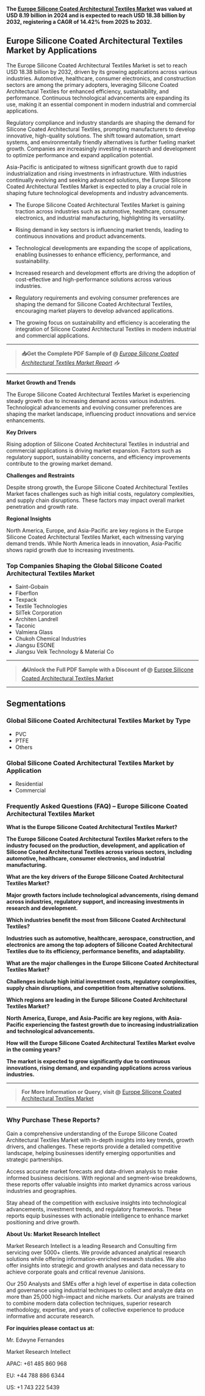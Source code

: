 <p><strong>The <a href="https://www.marketresearchintellect.com/download-sample/?rid=937498&amp;utm_source=Pulse-April-Europe&amp;utm_medium=852">Europe Silicone Coated Architectural Textiles Market</a> was valued at USD 8.19 billion in 2024 and is expected to reach USD 18.38 billion by 2032, registering a CAGR of 14.42% from 2025 to 2032.</strong></p><h2>Europe Silicone Coated Architectural Textiles Market by Applications&nbsp;</h2><p><p>The Europe Silicone Coated Architectural Textiles Market is set to reach USD 18.38 billion by 2032, driven by its growing applications across various industries. Automotive, healthcare, consumer electronics, and construction sectors are among the primary adopters, leveraging Silicone Coated Architectural Textiles for enhanced efficiency, sustainability, and performance. Continuous technological advancements are expanding its use, making it an essential component in modern industrial and commercial applications.</p><p>Regulatory compliance and industry standards are shaping the demand for Silicone Coated Architectural Textiles, prompting manufacturers to develop innovative, high-quality solutions. The shift toward automation, smart systems, and environmentally friendly alternatives is further fueling market growth. Companies are increasingly investing in research and development to optimize performance and expand application potential.</p><p>Asia-Pacific is anticipated to witness significant growth due to rapid industrialization and rising investments in infrastructure. With industries continually evolving and seeking advanced solutions, the Europe Silicone Coated Architectural Textiles Market is expected to play a crucial role in shaping future technological developments and industry advancements.</p></p><ul><li><p>The Europe Silicone Coated Architectural Textiles Market is gaining traction across industries such as automotive, healthcare, consumer electronics, and industrial manufacturing, highlighting its versatility.</p></li><li><p>Rising demand in key sectors is influencing market trends, leading to continuous innovations and product advancements.</p></li><li><p>Technological developments are expanding the scope of applications, enabling businesses to enhance efficiency, performance, and sustainability.</p></li><li><p>Increased research and development efforts are driving the adoption of cost-effective and high-performance solutions across various industries.</p></li><li><p>Regulatory requirements and evolving consumer preferences are shaping the demand for Silicone Coated Architectural Textiles, encouraging market players to develop advanced applications.</p></li><li><p>The growing focus on sustainability and efficiency is accelerating the integration of Silicone Coated Architectural Textiles in modern industrial and commercial applications.</p></li></ul><hr /><blockquote><p><strong><span class="font-[700]">📥Get the Complete PDF Sample of @ </span></strong><em><span class="font-[700]"><a href="https://www.marketresearchintellect.com/download-sample/?rid=937498&amp;utm_source=Pulse-April-Europe&amp;utm_medium=852" target="_blank" data-tracking-control-name="article-ssr-frontend-pulse_little-text-block" data-tracking-will-navigate="" data-test-link="">Europe Silicone Coated Architectural Textiles Market Report</a>&nbsp;📥</span></em></p></blockquote><hr /><p class="" data-start="77" data-end="360"><strong data-start="77" data-end="105">Market Growth and Trends</strong></p><p class="" data-start="77" data-end="360">The Europe Silicone Coated Architectural Textiles Market is experiencing steady growth due to increasing demand across various industries. Technological advancements and evolving consumer preferences are shaping the market landscape, influencing product innovations and service enhancements.</p><p class="" data-start="362" data-end="606"><strong data-start="362" data-end="377">Key Drivers</strong></p><p class="" data-start="362" data-end="606">Rising adoption of Silicone Coated Architectural Textiles in industrial and commercial applications is driving market expansion. Factors such as regulatory support, sustainability concerns, and efficiency improvements contribute to the growing market demand.</p><p class="" data-start="608" data-end="849"><strong data-start="608" data-end="637">Challenges and Restraints</strong></p><p class="" data-start="608" data-end="849">Despite strong growth, the Europe Silicone Coated Architectural Textiles Market faces challenges such as high initial costs, regulatory complexities, and supply chain disruptions. These factors may impact overall market penetration and growth rate.</p><p class="" data-start="851" data-end="1095"><strong data-start="851" data-end="872">Regional Insights</strong></p><p class="" data-start="851" data-end="1095">North America, Europe, and Asia-Pacific are key regions in the Europe Silicone Coated Architectural Textiles Market, each witnessing varying demand trends. While North America leads in innovation, Asia-Pacific shows rapid growth due to increasing investments.</p><p><h3>Top Companies Shaping the Global Silicone Coated Architectural Textiles Market </h3><ul><li>Saint-Gobain</li><li>Fiberflon</li><li>Texpack</li><li>Textile Technologies</li><li>SilTek Corporation</li><li>Architen Landrell</li><li>Taconic</li><li>Valmiera Glass</li><li>Chukoh Chemical Industries</li><li>Jiangsu ESONE</li><li>Jiangsu Veik Technology & Material Co</li></ul></p><hr /><blockquote><p><strong>📥Unlock the Full PDF Sample with a Discount of @</strong> <a href="https://www.marketresearchintellect.com/ask-for-discount/?rid=937498&amp;utm_source=Pulse-April-Europe&amp;utm_medium=852">Europe Silicone Coated Architectural Textiles Market</a></p></blockquote><hr /><p><h2>Segmentations</h2><h3>Global Silicone Coated Architectural Textiles Market by Type</h3><ul><li>PVC</li><li>PTFE</li><li>Others</li></ul><h3>Global Silicone Coated Architectural Textiles Market by Application</h3><ul><li>Residential</li><li>Commercial</li></ul></p><h3><strong>Frequently Asked Questions (FAQ) &ndash; Europe Silicone Coated Architectural Textiles Market</strong></h3><p><strong>What is the Europe Silicone Coated Architectural Textiles Market?</strong></p><p><strong>The Europe Silicone Coated Architectural Textiles Market refers to the industry focused on the production, development, and application of Silicone Coated Architectural Textiles across various sectors, including automotive, healthcare, consumer electronics, and industrial manufacturing.</strong></p><p><strong>What are the key drivers of the Europe Silicone Coated Architectural Textiles Market?</strong></p><p><strong>Major growth factors include technological advancements, rising demand across industries, regulatory support, and increasing investments in research and development.</strong></p><p><strong>Which industries benefit the most from Silicone Coated Architectural Textiles?</strong></p><p><strong>Industries such as automotive, healthcare, aerospace, construction, and electronics are among the top adopters of Silicone Coated Architectural Textiles due to its efficiency, performance benefits, and adaptability.</strong></p><p><strong>What are the major challenges in the Europe Silicone Coated Architectural Textiles Market?</strong></p><p><strong>Challenges include high initial investment costs, regulatory complexities, supply chain disruptions, and competition from alternative solutions.</strong></p><p><strong>Which regions are leading in the Europe Silicone Coated Architectural Textiles Market?</strong></p><p><strong>North America, Europe, and Asia-Pacific are key regions, with Asia-Pacific experiencing the fastest growth due to increasing industrialization and technological advancements.</strong></p><p><strong>How will the Europe Silicone Coated Architectural Textiles Market evolve in the coming years?</strong></p><p><strong>The market is expected to grow significantly due to continuous innovations, rising demand, and expanding applications across various industries.</strong></p><hr /><blockquote><p><span class="font-[700]"><strong>For More Information or Query, visit&nbsp;@</strong>&nbsp;</span><span class="font-[700]"><a href="https://www.marketresearchintellect.com/product/global-silicone-coated-architectural-textiles-market/?utm_source=Linkedin&utm_medium=852" target="_blank" data-tracking-control-name="article-ssr-frontend-pulse_little-text-block" data-tracking-will-navigate="" data-test-link="">Europe Silicone Coated Architectural Textiles Market</a></span></p></blockquote><hr /><h3><strong data-start="0" data-end="31">Why Purchase These Reports?</strong></h3><p class="" data-start="35" data-end="297">Gain a comprehensive understanding of the Europe Silicone Coated Architectural Textiles Market with in-depth insights into key trends, growth drivers, and challenges. These reports provide a detailed competitive landscape, helping businesses identify emerging opportunities and strategic partnerships.</p><p class="" data-start="299" data-end="540">Access accurate market forecasts and data-driven analysis to make informed business decisions. With regional and segment-wise breakdowns, these reports offer valuable insights into market dynamics across various industries and geographies.</p><p class="" data-start="542" data-end="784">Stay ahead of the competition with exclusive insights into technological advancements, investment trends, and regulatory frameworks. These reports equip businesses with actionable intelligence to enhance market positioning and drive growth.</p><p><strong><span class="font-[700]">About Us: Market Research Intellect</span></strong></p><p><span class="">Market Research Intellect is a leading Research and Consulting firm servicing over 5000+ clients. We provide advanced analytical research solutions while offering information-enriched research studies.&nbsp;</span>We also offer insights into strategic and growth analyses and data necessary to achieve corporate goals and critical revenue Janisions.</p><p><span class="">Our 250 Analysts and SMEs offer a high level of expertise in data collection and governance using industrial techniques to collect and analyze data on more than 25,000 high-impact and niche markets. Our analysts are trained to combine modern data collection techniques, superior research methodology, expertise, and years of collective experience to produce informative and accurate research.</span></p><p><strong>For inquiries please contact us at:</strong></p><p>Mr. Edwyne Fernandes</p><p>Market Research Intellect</p><p>APAC: +61 485 860 968</p><p>EU: +44 788 886 6344</p><p>US: +1 743 222 5439</p>